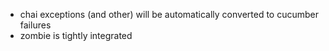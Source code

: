   - chai exceptions (and other) will be automatically converted to cucumber failures
  - zombie is tightly integrated